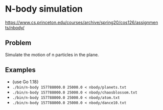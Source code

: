 # N-body simulation
https://www.cs.princeton.edu/courses/archive/spring20/cos126/assignments/nbody/

## Problem
Simulate the motion of n particles in the plane.

## Examples

* {use Go 1.18}
* `./bin/n-body 157788000.0 25000.0 < nbody/planets.txt`
* `./bin/n-body 157788000.0 25000.0 < nbody/chaosblossom.txt`
* `./bin/n-body 157788000.0 25000.0 < nbody/atom.txt`
* `./bin/n-body 157788000.0 25000.0 < nbody/dance10.txt`
